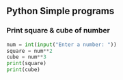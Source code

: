 ## Python Simple programs

### Print square & cube of number
```py
num = int(input("Enter a number: "))
square = num**2
cube = num**3
print(square)
print(cube)
```
